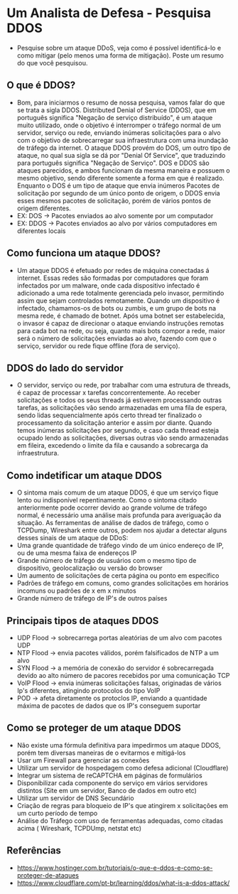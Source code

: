# Um Analista de Defesa - Pesquisa DDOS
- Pesquise sobre um ataque DDoS, veja como é possível identificá-lo e como mitigar (pelo menos uma forma de mitigação). 
Poste um resumo do que você pesquisou.

## O que é DDOS?
- Bom, para iniciarmos o resumo de nossa pesquisa, vamos falar do que se trata a sigla DDOS. Distributed Denial of Service (DDOS), que em português significa "Negação de serviço distribuído", é um ataque muito utilizado, onde o objetivo é interromper o tráfego normal de um servidor, serviço ou rede, enviando inúmeras solicitações para o alvo com o objetivo de sobrecarregar sua infraestrutura com uma inundação de tráfego da internet. O ataque DDOS provém do DOS, um outro tipo de ataque, no qual sua sigla se dá por "Denial Of Service", que traduzindo para português significa "Negação de Serviço". DOS e DDOS são ataques parecidos, e ambos funcionam da mesma maneira e possuem o mesmo objetivo, sendo diferente somente a forma em que é realizado. Enquanto o DOS é um tipo de ataque que envia inúmeros Pacotes de solicitação por segundo de um único ponto de origem, o DDOS envia esses mesmos pacotes de solicitação, porém de vários pontos de origem diferentes.
- EX: DOS -> Pacotes enviados ao alvo somente por um computador
- EX: DDOS -> Pacotes enviados ao alvo por vários computadores em diferentes locais

## Como funciona um ataque DDOS?
- Um ataque DDOS é efetuado por redes de máquina conectadas á internet. Essas redes são formadas por computadores que foram
infectados por um malware, onde cada dispositivo infectado é adicionado a uma rede totalmente gerenciada pelo invasor,
permitindo assim que sejam controlados remotamente. Quando um dispositivo é infectado, chamamos-os de bots ou zumbis, e um grupo de bots na mesma rede, é chamado de botnet. Após uma botnet ser estabelecida, o invasor é capaz de direcionar o ataque enviando instruções remotas para cada bot na rede, ou seja, quanto mais bots compor a rede, maior será o número de solicitações enviadas ao alvo, fazendo com que o serviço, servidor ou rede fique offline (fora de serviço).

## DDOS do lado do servidor
- O servidor, serviço ou rede, por trabalhar com uma estrutura de threads, é capaz de processar x tarefas 
concorrentemente. Ao receber solicitações e todos os seus threads já estiverem processando outras tarefas, as solicitações 
vão sendo armazenadas em uma fila de espera, sendo lidas sequencialmente após certo thread ter finalizado o 
processamento da solicitação anterior e assim por diante. Quando temos inúmeras solicitações por segundo, e caso cada thread esteja ocupado lendo as solicitações, diversas outras vão sendo armazenadas em fileira, excedendo o limite da fila e causando a sobrecarga da infraestrutura.

## Como indetificar um ataque DDOS
- O sintoma mais comum de um ataque DDOS, é que um serviço fique lento ou indisponível repentinamente. Como o sintoma citado
anteriormente pode ocorrer devido ao grande volume de tráfego normal, é necessário uma análise mais profunda para averiguação da situação.
As ferramentas de análise de dados de tráfego, como o TCPDump, Wireshark entre outros, podem nos ajudar a detectar alguns 
desses sinais de um ataque de DDoS:
- Uma grande quantidade de tráfego vindo de um único endereço de IP, ou de uma mesma faixa de endereços IP
- Grande número de tráfego de usuários com o mesmo tipo de dispositivo, geolocalização ou versão do browser
- Um aumento de solicitações de certa página ou ponto em específico
- Padrões de tráfego em comuns, como grandes solicitações em horários incomuns ou padrões de x em x minutos
- Grande número de tráfego de IP's de outros países

## Principais tipos de ataques DDOS
- UDP Flood -> sobrecarrega portas aleatórias de um alvo com pacotes UDP
- NTP Flood -> envia pacotes válidos, porém falsificados de NTP a um alvo
- SYN Flood -> a memória de conexão do servidor é sobrecarregada devido ao alto número de pacores recebidos por uma comunicação TCP
- VoIP Flood -> envia inúmeras solicitações falsas, originadas de vários Ip's diferentes, atingindo protocolos do tipo VoIP
- POD -> afeta diretamente os protoclos IP, enviando a quantidade máxima de pacotes de dados que os IP's conseguem suportar

## Como se proteger de um ataque DDOS
- Não existe uma fórmula definitiva para impedirmos um ataque DDOS, porém tem diversas maneiras de o evitarmos e mitigá-los
- Usar um Firewall para gerenciar as conexões
- Utilizar um servidor de hospedagem como defesa adicional (Cloudflare)
- Integrar um sistema de reCAPTCHA em páginas de formulários
- Disponibilizar cada componente do serviço em vários servidores distintos (Site em um servidor, Banco de dados em outro etc)
- Utilizar um servidor de DNS Secundário
- Criação de regras para bloqueio de IP's que atingirem x solicitações em um curto período de tempo
- Análise do Tráfego com uso de ferramentas adequadas, como citadas acima ( Wireshark, TCPDUmp, netstat etc)

## Referências
- https://www.hostinger.com.br/tutoriais/o-que-e-ddos-e-como-se-proteger-de-ataques
- https://www.cloudflare.com/pt-br/learning/ddos/what-is-a-ddos-attack/
